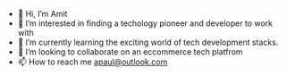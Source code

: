 - 👋 Hi, I’m Amit
- 👀 I’m interested in finding a techology pioneer and developer to work with
- 🌱 I’m currently learning the exciting world of tech development stacks.
- 💞️ I’m looking to collaborate on an eccommerce tech platfrom
- 📫 How to reach me apaul@outlook.com

<!---
amitkpaul/amitkpaul is a ✨ special ✨ repository because its `README.md` (this file) appears on your GitHub profile.
You can click the Preview link to take a look at your changes.
--->
